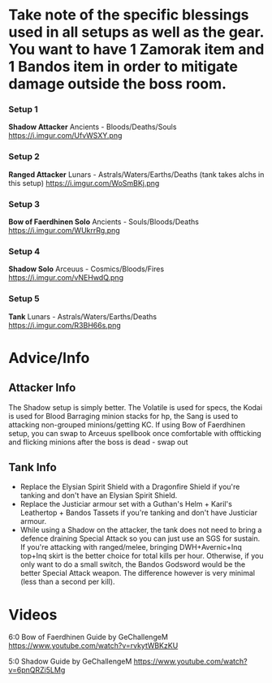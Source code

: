 # Take note of the specific blessings used in all setups as well as the gear. You want to have 1 Zamorak item and 1 Bandos item in order to mitigate damage outside the boss room.

### Setup 1
**Shadow Attacker**
Ancients - Bloods/Deaths/Souls
https://i.imgur.com/UfvWSXY.png

### Setup 2
**Ranged Attacker**
Lunars - Astrals/Waters/Earths/Deaths (tank takes alchs in this setup)
https://i.imgur.com/WoSmBKj.png

### Setup 3
**Bow of Faerdhinen Solo**
Ancients - Souls/Bloods/Deaths
https://i.imgur.com/WUkrrRg.png

### Setup 4
**Shadow Solo**
Arceuus - Cosmics/Bloods/Fires
https://i.imgur.com/vNEHwdQ.png

### Setup 5
**Tank**
Lunars - Astrals/Waters/Earths/Deaths
https://i.imgur.com/R3BH66s.png

# Advice/Info

## Attacker Info

The Shadow setup is simply better. The Volatile is used for specs, the Kodai is used for Blood Barraging minion stacks for hp, the Sang is used to attacking non-grouped minions/getting KC. 
If using Bow of Faerdhinen setup, you can swap to Arceuus spellbook once comfortable with offticking and flicking minions after the boss is dead - swap out

## Tank Info
- Replace the Elysian Spirit Shield with a Dragonfire Shield if you're tanking and don't have an Elysian Spirit Shield.
- Replace the Justiciar armour set with a Guthan's Helm + Karil's Leathertop + Bandos Tassets if you're tanking and don't have Justiciar armour. 
- While using a Shadow on the attacker, the tank does not need to bring a defence draining Special Attack so you can just use an SGS for sustain. If you're attacking with ranged/melee, bringing DWH+Avernic+Inq top+Inq skirt is the better choice for total kills per hour. Otherwise, if you only want to do a small switch, the Bandos Godsword would be the better Special Attack weapon. The difference however is very minimal (less than a second per kill).

# Videos

6:0 Bow of Faerdhinen Guide by GeChallengeM
https://www.youtube.com/watch?v=rvkytWBKzKU

5:0 Shadow Guide by GeChallengeM
https://www.youtube.com/watch?v=6pnQRZi5LMg
